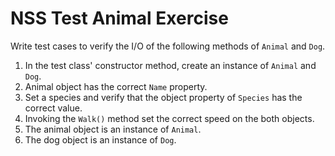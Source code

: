 # NSS Test Animal Exercise

Write test cases to verify the I/O of the following methods of `Animal` and `Dog`.

1. In the test class' constructor method, create an instance of `Animal` and `Dog`.
1. Animal object has the correct `Name` property.
1. Set a species and verify that the object property of `Species` has the correct value.
1. Invoking the `Walk()` method set the correct speed on the both objects.
1. The animal object is an instance of `Animal`.
1. The dog object is an instance of `Dog`.
